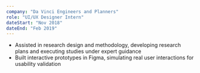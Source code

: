 ```yaml
---
company: "Da Vinci Engineers and Planners"
role: "UI/UX Designer Intern"
dateStart: "Nov 2018"
dateEnd: "Feb 2019"
---
```


- Assisted in research design and methodology, developing research plans and executing studies under expert guidance
- Built interactive prototypes in Figma, simulating real user interactions for usability validation

